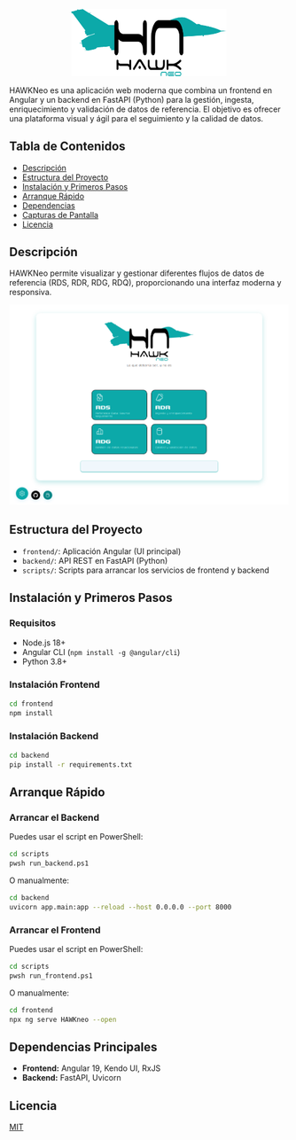 <div align="center">
  <img src="frontend/src/assets/logo.svg" alt="HAWKNeo Logo" width="280" />
</div>


HAWKNeo es una aplicación web moderna que combina un frontend en Angular y un backend en FastAPI (Python) para la gestión, ingesta, enriquecimiento y validación de datos de referencia. El objetivo es ofrecer una plataforma visual y ágil para el seguimiento y la calidad de datos.

## Tabla de Contenidos
- [Descripción](#descripción)
- [Estructura del Proyecto](#estructura-del-proyecto)
- [Instalación y Primeros Pasos](#instalación-y-primeros-pasos)
- [Arranque Rápido](#arranque-rápido)
- [Dependencias](#dependencias)
- [Capturas de Pantalla](#capturas-de-pantalla)
- [Licencia](#licencia)

## Descripción
HAWKNeo permite visualizar y gestionar diferentes flujos de datos de referencia (RDS, RDR, RDG, RDQ), proporcionando una interfaz moderna y responsiva.


![alt text](image.png)


## Estructura del Proyecto
- `frontend/`: Aplicación Angular (UI principal)
- `backend/`: API REST en FastAPI (Python)
- `scripts/`: Scripts para arrancar los servicios de frontend y backend

## Instalación y Primeros Pasos
### Requisitos
- Node.js 18+
- Angular CLI (`npm install -g @angular/cli`)
- Python 3.8+

### Instalación Frontend
```bash
cd frontend
npm install
```

### Instalación Backend
```bash
cd backend
pip install -r requirements.txt
```

## Arranque Rápido
### Arrancar el Backend
Puedes usar el script en PowerShell:
```bash
cd scripts
pwsh run_backend.ps1
```
O manualmente:
```bash
cd backend
uvicorn app.main:app --reload --host 0.0.0.0 --port 8000
```

### Arrancar el Frontend
Puedes usar el script en PowerShell:
```bash
cd scripts
pwsh run_frontend.ps1
```
O manualmente:
```bash
cd frontend
npx ng serve HAWKneo --open
```

## Dependencias Principales
- **Frontend:** Angular 19, Kendo UI, RxJS
- **Backend:** FastAPI, Uvicorn


## Licencia
[MIT](LICENSE)
